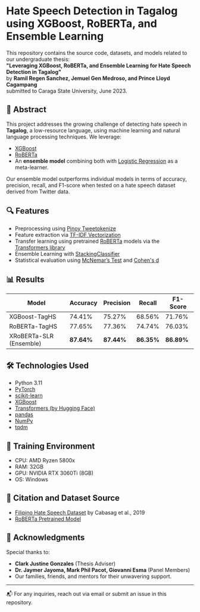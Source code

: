# Hate Speech Detection in Tagalog using XGBoost, RoBERTa, and Ensemble Learning

This repository contains the source code, datasets, and models related to our undergraduate thesis:  
**"Leveraging XGBoost, RoBERTa, and Ensemble Learning for Hate Speech Detection in Tagalog"**  
by **Ramil Regen Sanchez, Jemuel Gen Medroso, and Prince Lloyd Cagampang**  
submitted to Caraga State University, June 2023.

## 📌 Abstract

This project addresses the growing challenge of detecting hate speech in **Tagalog**, a low-resource language, using machine learning and natural language processing techniques. We leverage:

- [XGBoost](https://xgboost.readthedocs.io/en/stable/)
- [RoBERTa](https://huggingface.co/docs/transformers/model_doc/roberta)
- An **ensemble model** combining both with [Logistic Regression](https://scikit-learn.org/stable/modules/linear_model.html#logistic-regression) as a meta-learner.

Our ensemble model outperforms individual models in terms of accuracy, precision, recall, and F1-score when tested on a hate speech dataset derived from Twitter data.

## 🔍 Features

- Preprocessing using [Pinoy Tweetokenize](https://github.com/jcblaisecruz02/pinoy-tweetokenize)
- Feature extraction via [TF-IDF Vectorization](https://scikit-learn.org/stable/modules/generated/sklearn.feature_extraction.text.TfidfVectorizer.html)
- Transfer learning using pretrained [RoBERTa](https://huggingface.co/transformers/model_doc/roberta.html) models via the [Transformers library](https://huggingface.co/transformers/)
- Ensemble Learning with [StackingClassifier](https://scikit-learn.org/stable/modules/generated/sklearn.ensemble.StackingClassifier.html)
- Statistical evaluation using [McNemar’s Test](https://en.wikipedia.org/wiki/McNemar%27s_test) and [Cohen's d](https://en.wikipedia.org/wiki/Effect_size#Cohen's_d)


## 📊 Results

| Model             | Accuracy | Precision | Recall | F1-Score |
|------------------|----------|-----------|--------|----------|
| XGBoost-TagHS     | 74.41%   | 75.27%    | 68.56% | 71.76%   |
| RoBERTa-TagHS     | 77.65%   | 77.36%    | 74.74% | 76.03%   |
| XRoBERTa-SLR (Ensemble) | **87.64%** | **87.44%** | **86.35%** | **86.89%** |


## 🛠️ Technologies Used

- Python 3.11
- [PyTorch](https://pytorch.org/)
- [scikit-learn](https://scikit-learn.org/)
- [XGBoost](https://xgboost.ai/)
- [Transformers (by Hugging Face)](https://huggingface.co/transformers/)
- [pandas](https://pandas.pydata.org/)
- [NumPy](https://numpy.org/)
- [tqdm](https://tqdm.github.io/)

## 🧪 Training Environment

- CPU: AMD Ryzen 5800x
- RAM: 32GB
- GPU: NVIDIA RTX 3060Ti (8GB)
- OS: Windows

## 🔗 Citation and Dataset Source

- [Filipino Hate Speech Dataset](https://huggingface.co/datasets/jcblaise/filipino-hate-speech) by Cabasag et al., 2019
- [RoBERTa Pretrained Model](https://huggingface.co/models)

## 🤝 Acknowledgments

Special thanks to:

- **Clark Justine Gonzales** (Thesis Adviser)
- **Dr. Jaymer Jayoma, Mark Phil Pacot, Giovanni Esma** (Panel Members)
- Our families, friends, and mentors for their unwavering support.

---

📬 For any inquiries, reach out via email or submit an issue in this repository.

